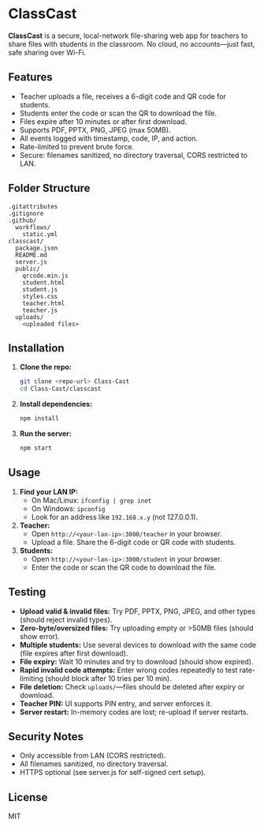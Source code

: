 # ClassCast

**ClassCast** is a secure, local-network file-sharing web app for teachers to share files with students in the classroom. No cloud, no accounts—just fast, safe sharing over Wi-Fi.

## Features

- Teacher uploads a file, receives a 6-digit code and QR code for students.
- Students enter the code or scan the QR to download the file.
- Files expire after 10 minutes or after first download.
- Supports PDF, PPTX, PNG, JPEG (max 50MB).
- All events logged with timestamp, code, IP, and action.
- Rate-limited to prevent brute force.
- Secure: filenames sanitized, no directory traversal, CORS restricted to LAN.

## Folder Structure

```
.gitattributes
.gitignore
.github/
  workflows/
    static.yml
classcast/
  package.json
  README.md
  server.js
  public/
    qrcode.min.js
    student.html
    student.js
    styles.css
    teacher.html
    teacher.js
  uploads/
    <uploaded files>
```

## Installation

1. **Clone the repo:**
   ```sh
   git clone <repo-url> Class-Cast
   cd Class-Cast/classcast
   ```
2. **Install dependencies:**
   ```sh
   npm install
   ```
3. **Run the server:**
   ```sh
   npm start
   ```

## Usage

1. **Find your LAN IP:**
   - On Mac/Linux: `ifconfig | grep inet`
   - On Windows: `ipconfig`
   - Look for an address like `192.168.x.y` (not 127.0.0.1).
2. **Teacher:**
   - Open `http://<your-lan-ip>:3000/teacher` in your browser.
   - Upload a file. Share the 6-digit code or QR code with students.
3. **Students:**
   - Open `http://<your-lan-ip>:3000/student` in your browser.
   - Enter the code or scan the QR code to download the file.

## Testing

- **Upload valid & invalid files:** Try PDF, PPTX, PNG, JPEG, and other types (should reject invalid types).
- **Zero-byte/oversized files:** Try uploading empty or >50MB files (should show error).
- **Multiple students:** Use several devices to download with the same code (file expires after first download).
- **File expiry:** Wait 10 minutes and try to download (should show expired).
- **Rapid invalid code attempts:** Enter wrong codes repeatedly to test rate-limiting (should block after 10 tries per 10 min).
- **File deletion:** Check `uploads/`—files should be deleted after expiry or download.
- **Teacher PIN:** UI supports PIN entry, and server enforces it.
- **Server restart:** In-memory codes are lost; re-upload if server restarts.

## Security Notes

- Only accessible from LAN (CORS restricted).
- All filenames sanitized, no directory traversal.
- HTTPS optional (see server.js for self-signed cert setup).

## License

MIT